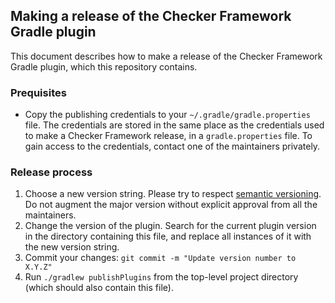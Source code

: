 ## Making a release of the Checker Framework Gradle plugin

This document describes how to make a release of the Checker Framework
Gradle plugin, which this repository contains.

### Prequisites

* Copy the publishing credentials to your `~/.gradle/gradle.properties` file.
The credentials are stored in the same place as the credentials used to make
a Checker Framework release, in a `gradle.properties` file.
To gain access to the credentials, contact one of the maintainers privately.

### Release process

1. Choose a new version string. Please try to respect
[semantic versioning](https://semver.org/). Do not augment the major
version without explicit approval from all the maintainers.
2. Change the version of the plugin. Search for the current plugin version
in the directory containing this file, and replace all instances of it
with the new version string.
3. Commit your changes: `git commit -m "Update version number to X.Y.Z"`
3. Run `./gradlew publishPlugins` from the top-level project directory
(which should also contain this file).
